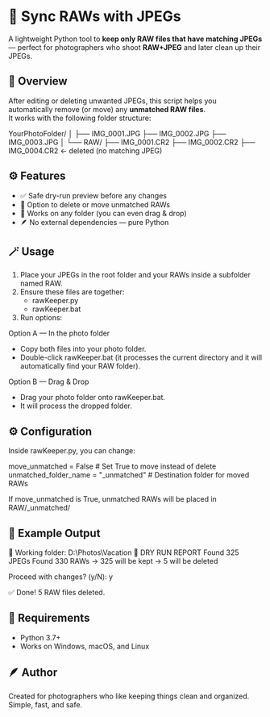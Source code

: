 # 📸 Sync RAWs with JPEGs

A lightweight Python tool to **keep only RAW files that have matching JPEGs** — perfect for photographers who shoot **RAW+JPEG** and later clean up their JPEGs.

## 🧩 Overview

After editing or deleting unwanted JPEGs, this script helps you automatically remove (or move) any **unmatched RAW files**.  
It works with the following folder structure:

YourPhotoFolder/
│
├── IMG_0001.JPG
├── IMG_0002.JPG
├── IMG_0003.JPG
│
└── RAW/
    ├── IMG_0001.CR2
    ├── IMG_0002.CR2
    ├── IMG_0004.CR2   ← deleted (no matching JPEG)

## ⚙️ Features

- ✅ Safe dry-run preview before any changes  
- 🧹 Option to delete or move unmatched RAWs  
- 📂 Works on any folder (you can even drag & drop)  
- 🪶 No external dependencies — pure Python  

## 🪄 Usage

1. Place your JPEGs in the root folder and your RAWs inside a subfolder named RAW.
2. Ensure these files are together:
   - rawKeeper.py
   - rawKeeper.bat
3. Run options:

Option A — In the photo folder
- Copy both files into your photo folder.
- Double-click rawKeeper.bat (it processes the current directory and it will automatically find your RAW folder).

Option B — Drag & Drop
- Drag your photo folder onto rawKeeper.bat.
- It will process the dropped folder.

## ⚙️ Configuration

Inside rawKeeper.py, you can change:

move_unmatched = False  # Set True to move instead of delete
unmatched_folder_name = "_unmatched"  # Destination folder for moved RAWs

If move_unmatched is True, unmatched RAWs will be placed in RAW/_unmatched/

## 🧠 Example Output

📁 Working folder: D:\Photos\Vacation
📸 DRY RUN REPORT
Found 325 JPEGs
Found 330 RAWs
→ 325 will be kept
→ 5 will be deleted

Proceed with changes? (y/N): y

✅ Done! 5 RAW files deleted.

## 🧰 Requirements

- Python 3.7+
- Works on Windows, macOS, and Linux

## 🪶 Author

Created for photographers who like keeping things clean and organized.  
Simple, fast, and safe.
